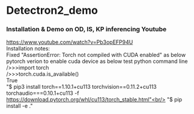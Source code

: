 # Detectron2_demo
### Installation & Demo on OD, IS, KP inferencing Youtube
https://www.youtube.com/watch?v=Pb3opEFP94U <br/>
Installation notes: <br/>
Fixed "AssertionError: Torch not compiled with CUDA enabled" as below pytorch verion to enable cuda device as below test python command line <br/>
/>>>import torch<br/>
/>>>torch.cuda.is_available()<br/>
True<br/>
"$ pip3 install torch==1.10.1+cu113 torchvision==0.11.2+cu113 torchaudio===0.10.1+cu113 -f https://download.pytorch.org/whl/cu113/torch_stable.html"<br/>
"$ pip install -e ."
